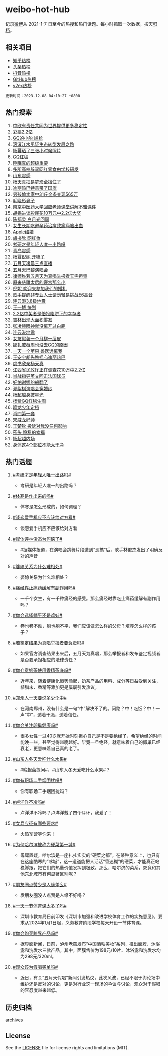 # weibo-hot-hub

记录[微博](https://www.weibo.com)从 2021-1-7 日至今的热搜和热门话题。每小时抓取一次数据，按天[归档](archives)。

## 相关项目

- [知乎热榜](https://github.com/lonnyzhang423/zhihu-hot-hub)
- [头条热榜](https://github.com/lonnyzhang423/toutiao-hot-hub)
- [抖音热榜](https://github.com/lonnyzhang423/douyin-hot-hub)
- [GitHub热榜](https://github.com/lonnyzhang423/github-hot-hub)
- [v2ex热榜](https://github.com/lonnyzhang423/v2ex-hot-hub)


`更新时间：2023-12-08 04:10:27 +0800`

## 热门搜索

1. [中欧有责任共同为世界提供更多稳定性](https://m.weibo.cn/search?containerid=100103type%3D1%26t%3D10%26q%3D%23%E4%B8%AD%E6%AC%A7%E6%9C%89%E8%B4%A3%E4%BB%BB%E5%85%B1%E5%90%8C%E4%B8%BA%E4%B8%96%E7%95%8C%E6%8F%90%E4%BE%9B%E6%9B%B4%E5%A4%9A%E7%A8%B3%E5%AE%9A%E6%80%A7%23&stream_entry_id=51&isnewpage=1&extparam=seat%3D1%26q%3D%2523%25E4%25B8%25AD%25E6%25AC%25A7%25E6%259C%2589%25E8%25B4%25A3%25E4%25BB%25BB%25E5%2585%25B1%25E5%2590%258C%25E4%25B8%25BA%25E4%25B8%2596%25E7%2595%258C%25E6%258F%2590%25E4%25BE%259B%25E6%259B%25B4%25E5%25A4%259A%25E7%25A8%25B3%25E5%25AE%259A%25E6%2580%25A7%2523%26dgr%3D0%26c_type%3D51%26pos%3D0%26filter_type%3Drealtimehot%26cate%3D10103%26stream_entry_id%3D51%26display_time%3D1701979826%26pre_seqid%3D1701979826437015662192)
1. [彩票2.2亿](https://m.weibo.cn/search?containerid=100103type%3D1%26t%3D10%26q%3D%23%E5%BD%A9%E7%A5%A82.2%E4%BA%BF%23&stream_entry_id=31&isnewpage=1&extparam=seat%3D1%26lcate%3D5001%26realpos%3D1%26band_rank%3D1%26flag%3D16%26cate%3D5001%26q%3D%2523%25E5%25BD%25A9%25E7%25A5%25A82.2%25E4%25BA%25BF%2523%26dgr%3D0%26c_type%3D31%26filter_type%3Drealtimehot%26pos%3D0%26stream_entry_id%3D31%26display_time%3D1701979826%26pre_seqid%3D1701979826437015662192)
1. [GQ的小船 尴尬](https://m.weibo.cn/search?containerid=100103type%3D1%26t%3D10%26q%3DGQ%E7%9A%84%E5%B0%8F%E8%88%B9+%E5%B0%B4%E5%B0%AC&stream_entry_id=31&isnewpage=1&extparam=seat%3D1%26lcate%3D5001%26realpos%3D2%26band_rank%3D2%26flag%3D16%26cate%3D5001%26q%3DGQ%25E7%259A%2584%25E5%25B0%258F%25E8%2588%25B9%2520%25E5%25B0%25B4%25E5%25B0%25AC%26dgr%3D0%26c_type%3D31%26filter_type%3Drealtimehot%26pos%3D1%26stream_entry_id%3D31%26display_time%3D1701979826%26pre_seqid%3D1701979826437015662192)
1. [滚滚江水见证生态转型发展之路](https://m.weibo.cn/search?containerid=100103type%3D1%26t%3D10%26q%3D%23%E6%BB%9A%E6%BB%9A%E6%B1%9F%E6%B0%B4%E8%A7%81%E8%AF%81%E7%94%9F%E6%80%81%E8%BD%AC%E5%9E%8B%E5%8F%91%E5%B1%95%E4%B9%8B%E8%B7%AF%23&stream_entry_id=31&isnewpage=1&extparam=seat%3D1%26lcate%3D5001%26realpos%3D3%26band_rank%3D3%26flag%3D0%26cate%3D5001%26q%3D%2523%25E6%25BB%259A%25E6%25BB%259A%25E6%25B1%259F%25E6%25B0%25B4%25E8%25A7%2581%25E8%25AF%2581%25E7%2594%259F%25E6%2580%2581%25E8%25BD%25AC%25E5%259E%258B%25E5%258F%2591%25E5%25B1%2595%25E4%25B9%258B%25E8%25B7%25AF%2523%26dgr%3D0%26c_type%3D31%26filter_type%3Drealtimehot%26pos%3D2%26stream_entry_id%3D31%26display_time%3D1701979826%26pre_seqid%3D1701979826437015662192)
1. [杨幂晒了三张小时候照片](https://m.weibo.cn/search?containerid=100103type%3D1%26t%3D10%26q%3D%23%E6%9D%A8%E5%B9%82%E6%99%92%E4%BA%86%E4%B8%89%E5%BC%A0%E5%B0%8F%E6%97%B6%E5%80%99%E7%85%A7%E7%89%87%23&stream_entry_id=31&isnewpage=1&extparam=seat%3D1%26lcate%3D5001%26realpos%3D4%26band_rank%3D4%26flag%3D2%26cate%3D5001%26q%3D%2523%25E6%259D%25A8%25E5%25B9%2582%25E6%2599%2592%25E4%25BA%2586%25E4%25B8%2589%25E5%25BC%25A0%25E5%25B0%258F%25E6%2597%25B6%25E5%2580%2599%25E7%2585%25A7%25E7%2589%2587%2523%26dgr%3D0%26c_type%3D31%26filter_type%3Drealtimehot%26pos%3D3%26stream_entry_id%3D31%26display_time%3D1701979826%26pre_seqid%3D1701979826437015662192)
1. [GQ红毯](https://m.weibo.cn/search?containerid=100103type%3D1%26t%3D10%26q%3DGQ%E7%BA%A2%E6%AF%AF&stream_entry_id=31&isnewpage=1&extparam=seat%3D1%26lcate%3D5001%26realpos%3D5%26band_rank%3D5%26flag%3D16%26cate%3D5001%26q%3DGQ%25E7%25BA%25A2%25E6%25AF%25AF%26dgr%3D0%26c_type%3D31%26filter_type%3Drealtimehot%26pos%3D4%26stream_entry_id%3D31%26display_time%3D1701979826%26pre_seqid%3D1701979826437015662192)
1. [睡眠真的超级重要](https://m.weibo.cn/search?containerid=100103type%3D1%26t%3D10%26q%3D%E7%9D%A1%E7%9C%A0%E7%9C%9F%E7%9A%84%E8%B6%85%E7%BA%A7%E9%87%8D%E8%A6%81&stream_entry_id=31&isnewpage=1&extparam=seat%3D1%26lcate%3D5001%26realpos%3D6%26band_rank%3D6%26flag%3D0%26cate%3D5001%26q%3D%25E7%259D%25A1%25E7%259C%25A0%25E7%259C%259F%25E7%259A%2584%25E8%25B6%2585%25E7%25BA%25A7%25E9%2587%258D%25E8%25A6%2581%26dgr%3D0%26c_type%3D31%26filter_type%3Drealtimehot%26pos%3D5%26stream_entry_id%3D31%26display_time%3D1701979826%26pre_seqid%3D1701979826437015662192)
1. [多所高校辟谣网红零食由学校研发](https://m.weibo.cn/search?containerid=100103type%3D1%26t%3D10%26q%3D%23%E5%A4%9A%E6%89%80%E9%AB%98%E6%A0%A1%E8%BE%9F%E8%B0%A3%E7%BD%91%E7%BA%A2%E9%9B%B6%E9%A3%9F%E7%94%B1%E5%AD%A6%E6%A0%A1%E7%A0%94%E5%8F%91%23&stream_entry_id=31&isnewpage=1&extparam=seat%3D1%26lcate%3D5001%26band_rank%3D7%26is_ad_pos%3D1%26pos%3D6%26q%3D%2523%25E5%25A4%259A%25E6%2589%2580%25E9%25AB%2598%25E6%25A0%25A1%25E8%25BE%259F%25E8%25B0%25A3%25E7%25BD%2591%25E7%25BA%25A2%25E9%259B%25B6%25E9%25A3%259F%25E7%2594%25B1%25E5%25AD%25A6%25E6%25A0%25A1%25E7%25A0%2594%25E5%258F%2591%2523%26dgr%3D0%26c_type%3D31%26adid%3D213699%26filter_type%3Drealtimehot%26cate%3D5001%26stream_entry_id%3D31%26display_time%3D1701979826%26pre_seqid%3D1701979826437015662192)
1. [山东震感](https://m.weibo.cn/search?containerid=100103type%3D1%26t%3D10%26q%3D%E5%B1%B1%E4%B8%9C%E9%9C%87%E6%84%9F&stream_entry_id=31&isnewpage=1&extparam=seat%3D1%26lcate%3D5001%26realpos%3D7%26band_rank%3D7%26flag%3D0%26cate%3D5001%26q%3D%25E5%25B1%25B1%25E4%25B8%259C%25E9%259C%2587%25E6%2584%259F%26dgr%3D0%26c_type%3D31%26filter_type%3Drealtimehot%26pos%3D7%26stream_entry_id%3D31%26display_time%3D1701979826%26pre_seqid%3D1701979826437015662192)
1. [杨天真把易梦玲全挡住了](https://m.weibo.cn/search?containerid=100103type%3D1%26t%3D10%26q%3D%E6%9D%A8%E5%A4%A9%E7%9C%9F%E6%8A%8A%E6%98%93%E6%A2%A6%E7%8E%B2%E5%85%A8%E6%8C%A1%E4%BD%8F%E4%BA%86&stream_entry_id=31&isnewpage=1&extparam=seat%3D1%26lcate%3D5001%26realpos%3D8%26band_rank%3D8%26flag%3D2%26cate%3D5001%26q%3D%25E6%259D%25A8%25E5%25A4%25A9%25E7%259C%259F%25E6%258A%258A%25E6%2598%2593%25E6%25A2%25A6%25E7%258E%25B2%25E5%2585%25A8%25E6%258C%25A1%25E4%25BD%258F%25E4%25BA%2586%26dgr%3D0%26c_type%3D31%26filter_type%3Drealtimehot%26pos%3D8%26stream_entry_id%3D31%26display_time%3D1701979826%26pre_seqid%3D1701979826437015662192)
1. [迪丽热巴特意带了国旗](https://m.weibo.cn/search?containerid=100103type%3D1%26t%3D10%26q%3D%23%E8%BF%AA%E4%B8%BD%E7%83%AD%E5%B7%B4%E7%89%B9%E6%84%8F%E5%B8%A6%E4%BA%86%E5%9B%BD%E6%97%97%23&stream_entry_id=31&isnewpage=1&extparam=seat%3D1%26lcate%3D5001%26realpos%3D9%26band_rank%3D9%26flag%3D2%26cate%3D5001%26q%3D%2523%25E8%25BF%25AA%25E4%25B8%25BD%25E7%2583%25AD%25E5%25B7%25B4%25E7%2589%25B9%25E6%2584%258F%25E5%25B8%25A6%25E4%25BA%2586%25E5%259B%25BD%25E6%2597%2597%2523%26dgr%3D0%26c_type%3D31%26filter_type%3Drealtimehot%26pos%3D9%26stream_entry_id%3D31%26display_time%3D1701979826%26pre_seqid%3D1701979826437015662192)
1. [男孩偷卖家中31斤金条变现565万](https://m.weibo.cn/search?containerid=100103type%3D1%26t%3D10%26q%3D%23%E7%94%B7%E5%AD%A9%E5%81%B7%E5%8D%96%E5%AE%B6%E4%B8%AD31%E6%96%A4%E9%87%91%E6%9D%A1%E5%8F%98%E7%8E%B0565%E4%B8%87%23&stream_entry_id=31&isnewpage=1&extparam=seat%3D1%26lcate%3D5001%26realpos%3D10%26band_rank%3D10%26flag%3D0%26cate%3D5001%26q%3D%2523%25E7%2594%25B7%25E5%25AD%25A9%25E5%2581%25B7%25E5%258D%2596%25E5%25AE%25B6%25E4%25B8%25AD31%25E6%2596%25A4%25E9%2587%2591%25E6%259D%25A1%25E5%258F%2598%25E7%258E%25B0565%25E4%25B8%2587%2523%26dgr%3D0%26c_type%3D31%26filter_type%3Drealtimehot%26pos%3D10%26stream_entry_id%3D31%26display_time%3D1701979826%26pre_seqid%3D1701979826437015662192)
1. [毛晓彤鼻子](https://m.weibo.cn/search?containerid=100103type%3D1%26t%3D10%26q%3D%23%E6%AF%9B%E6%99%93%E5%BD%A4%E9%BC%BB%E5%AD%90%23&stream_entry_id=31&isnewpage=1&extparam=seat%3D1%26lcate%3D5001%26realpos%3D11%26band_rank%3D11%26flag%3D2%26cate%3D5001%26q%3D%2523%25E6%25AF%259B%25E6%2599%2593%25E5%25BD%25A4%25E9%25BC%25BB%25E5%25AD%2590%2523%26dgr%3D0%26c_type%3D31%26filter_type%3Drealtimehot%26pos%3D11%26stream_entry_id%3D31%26display_time%3D1701979826%26pre_seqid%3D1701979826437015662192)
1. [南京中医药大学回应老师课堂讲解不雅课件](https://m.weibo.cn/search?containerid=100103type%3D1%26t%3D10%26q%3D%23%E5%8D%97%E4%BA%AC%E4%B8%AD%E5%8C%BB%E8%8D%AF%E5%A4%A7%E5%AD%A6%E5%9B%9E%E5%BA%94%E8%80%81%E5%B8%88%E8%AF%BE%E5%A0%82%E8%AE%B2%E8%A7%A3%E4%B8%8D%E9%9B%85%E8%AF%BE%E4%BB%B6%23&stream_entry_id=31&isnewpage=1&extparam=seat%3D1%26lcate%3D5001%26realpos%3D12%26band_rank%3D12%26flag%3D0%26cate%3D5001%26q%3D%2523%25E5%258D%2597%25E4%25BA%25AC%25E4%25B8%25AD%25E5%258C%25BB%25E8%258D%25AF%25E5%25A4%25A7%25E5%25AD%25A6%25E5%259B%259E%25E5%25BA%2594%25E8%2580%2581%25E5%25B8%2588%25E8%25AF%25BE%25E5%25A0%2582%25E8%25AE%25B2%25E8%25A7%25A3%25E4%25B8%258D%25E9%259B%2585%25E8%25AF%25BE%25E4%25BB%25B6%2523%26dgr%3D0%26c_type%3D31%26filter_type%3Drealtimehot%26pos%3D12%26stream_entry_id%3D31%26display_time%3D1701979826%26pre_seqid%3D1701979826437015662192)
1. [胡锡进谈彩民花10万元中2.2亿大奖](https://m.weibo.cn/search?containerid=100103type%3D1%26t%3D10%26q%3D%23%E8%83%A1%E9%94%A1%E8%BF%9B%E8%B0%88%E5%BD%A9%E6%B0%91%E8%8A%B110%E4%B8%87%E5%85%83%E4%B8%AD2.2%E4%BA%BF%E5%A4%A7%E5%A5%96%23&stream_entry_id=31&isnewpage=1&extparam=seat%3D1%26lcate%3D5001%26realpos%3D13%26band_rank%3D13%26flag%3D0%26cate%3D5001%26q%3D%2523%25E8%2583%25A1%25E9%2594%25A1%25E8%25BF%259B%25E8%25B0%2588%25E5%25BD%25A9%25E6%25B0%2591%25E8%258A%25B110%25E4%25B8%2587%25E5%2585%2583%25E4%25B8%25AD2.2%25E4%25BA%25BF%25E5%25A4%25A7%25E5%25A5%2596%2523%26dgr%3D0%26c_type%3D31%26filter_type%3Drealtimehot%26pos%3D13%26stream_entry_id%3D31%26display_time%3D1701979826%26pre_seqid%3D1701979826437015662192)
1. [陈都灵 白月光回国](https://m.weibo.cn/search?containerid=100103type%3D1%26t%3D10%26q%3D%E9%99%88%E9%83%BD%E7%81%B5+%E7%99%BD%E6%9C%88%E5%85%89%E5%9B%9E%E5%9B%BD&stream_entry_id=31&isnewpage=1&extparam=seat%3D1%26lcate%3D5001%26realpos%3D14%26band_rank%3D14%26flag%3D2%26cate%3D5001%26q%3D%25E9%2599%2588%25E9%2583%25BD%25E7%2581%25B5%2520%25E7%2599%25BD%25E6%259C%2588%25E5%2585%2589%25E5%259B%259E%25E5%259B%25BD%26dgr%3D0%26c_type%3D31%26filter_type%3Drealtimehot%26pos%3D14%26stream_entry_id%3D31%26display_time%3D1701979826%26pre_seqid%3D1701979826437015662192)
1. [女生长期吃避孕药治痘致癫痫脑出血](https://m.weibo.cn/search?containerid=100103type%3D1%26t%3D10%26q%3D%23%E5%A5%B3%E7%94%9F%E9%95%BF%E6%9C%9F%E5%90%83%E9%81%BF%E5%AD%95%E8%8D%AF%E6%B2%BB%E7%97%98%E8%87%B4%E7%99%AB%E7%97%AB%E8%84%91%E5%87%BA%E8%A1%80%23&stream_entry_id=31&isnewpage=1&extparam=seat%3D1%26lcate%3D5001%26realpos%3D15%26band_rank%3D15%26flag%3D0%26cate%3D5001%26q%3D%2523%25E5%25A5%25B3%25E7%2594%259F%25E9%2595%25BF%25E6%259C%259F%25E5%2590%2583%25E9%2581%25BF%25E5%25AD%2595%25E8%258D%25AF%25E6%25B2%25BB%25E7%2597%2598%25E8%2587%25B4%25E7%2599%25AB%25E7%2597%25AB%25E8%2584%2591%25E5%2587%25BA%25E8%25A1%2580%2523%26dgr%3D0%26c_type%3D31%26filter_type%3Drealtimehot%26pos%3D15%26stream_entry_id%3D31%26display_time%3D1701979826%26pre_seqid%3D1701979826437015662192)
1. [Apple结婚](https://m.weibo.cn/search?containerid=100103type%3D1%26t%3D10%26q%3D%23Apple%E7%BB%93%E5%A9%9A%23&stream_entry_id=31&isnewpage=1&extparam=seat%3D1%26lcate%3D5001%26realpos%3D16%26band_rank%3D16%26flag%3D2%26cate%3D5001%26q%3D%2523Apple%25E7%25BB%2593%25E5%25A9%259A%2523%26dgr%3D0%26c_type%3D31%26filter_type%3Drealtimehot%26pos%3D16%26stream_entry_id%3D31%26display_time%3D1701979826%26pre_seqid%3D1701979826437015662192)
1. [虞书欣 网红妆](https://m.weibo.cn/search?containerid=100103type%3D1%26t%3D10%26q%3D%E8%99%9E%E4%B9%A6%E6%AC%A3+%E7%BD%91%E7%BA%A2%E5%A6%86&stream_entry_id=31&isnewpage=1&extparam=seat%3D1%26lcate%3D5001%26realpos%3D17%26band_rank%3D17%26flag%3D2%26cate%3D5001%26q%3D%25E8%2599%259E%25E4%25B9%25A6%25E6%25AC%25A3%2520%25E7%25BD%2591%25E7%25BA%25A2%25E5%25A6%2586%26dgr%3D0%26c_type%3D31%26filter_type%3Drealtimehot%26pos%3D17%26stream_entry_id%3D31%26display_time%3D1701979826%26pre_seqid%3D1701979826437015662192)
1. [考研才是年轻人唯一出路吗](https://m.weibo.cn/search?containerid=100103type%3D1%26t%3D10%26q%3D%23%E8%80%83%E7%A0%94%E6%89%8D%E6%98%AF%E5%B9%B4%E8%BD%BB%E4%BA%BA%E5%94%AF%E4%B8%80%E5%87%BA%E8%B7%AF%E5%90%97%23&stream_entry_id=31&isnewpage=1&extparam=seat%3D1%26lcate%3D5001%26realpos%3D18%26band_rank%3D18%26flag%3D0%26cate%3D5001%26q%3D%2523%25E8%2580%2583%25E7%25A0%2594%25E6%2589%258D%25E6%2598%25AF%25E5%25B9%25B4%25E8%25BD%25BB%25E4%25BA%25BA%25E5%2594%25AF%25E4%25B8%2580%25E5%2587%25BA%25E8%25B7%25AF%25E5%2590%2597%2523%26dgr%3D0%26c_type%3D31%26filter_type%3Drealtimehot%26pos%3D18%26stream_entry_id%3D31%26display_time%3D1701979826%26pre_seqid%3D1701979826437015662192)
1. [青岛震感](https://m.weibo.cn/search?containerid=100103type%3D1%26t%3D10%26q%3D%E9%9D%92%E5%B2%9B%E9%9C%87%E6%84%9F&stream_entry_id=31&isnewpage=1&extparam=seat%3D1%26lcate%3D5001%26realpos%3D19%26band_rank%3D19%26flag%3D0%26cate%3D5001%26q%3D%25E9%259D%2592%25E5%25B2%259B%25E9%259C%2587%25E6%2584%259F%26dgr%3D0%26c_type%3D31%26filter_type%3Drealtimehot%26pos%3D19%26stream_entry_id%3D31%26display_time%3D1701979826%26pre_seqid%3D1701979826437015662192)
1. [杨幂倪妮 开嗑了](https://m.weibo.cn/search?containerid=100103type%3D1%26t%3D10%26q%3D%E6%9D%A8%E5%B9%82%E5%80%AA%E5%A6%AE+%E5%BC%80%E5%97%91%E4%BA%86&stream_entry_id=31&isnewpage=1&extparam=seat%3D1%26lcate%3D5001%26realpos%3D20%26band_rank%3D20%26flag%3D0%26cate%3D5001%26q%3D%25E6%259D%25A8%25E5%25B9%2582%25E5%2580%25AA%25E5%25A6%25AE%2520%25E5%25BC%2580%25E5%2597%2591%25E4%25BA%2586%26dgr%3D0%26c_type%3D31%26filter_type%3Drealtimehot%26pos%3D20%26stream_entry_id%3D31%26display_time%3D1701979826%26pre_seqid%3D1701979826437015662192)
1. [五月天凌晨三点直播](https://m.weibo.cn/search?containerid=100103type%3D1%26t%3D10%26q%3D%E4%BA%94%E6%9C%88%E5%A4%A9%E5%87%8C%E6%99%A8%E4%B8%89%E7%82%B9%E7%9B%B4%E6%92%AD&stream_entry_id=31&isnewpage=1&extparam=seat%3D1%26lcate%3D5001%26realpos%3D21%26band_rank%3D21%26flag%3D2%26cate%3D5001%26q%3D%25E4%25BA%2594%25E6%259C%2588%25E5%25A4%25A9%25E5%2587%258C%25E6%2599%25A8%25E4%25B8%2589%25E7%2582%25B9%25E7%259B%25B4%25E6%2592%25AD%26dgr%3D0%26c_type%3D31%26filter_type%3Drealtimehot%26pos%3D21%26stream_entry_id%3D31%26display_time%3D1701979826%26pre_seqid%3D1701979826437015662192)
1. [五月天巴黎演唱会](https://m.weibo.cn/search?containerid=100103type%3D1%26t%3D10%26q%3D%23%E4%BA%94%E6%9C%88%E5%A4%A9%E5%B7%B4%E9%BB%8E%E6%BC%94%E5%94%B1%E4%BC%9A%23&stream_entry_id=31&isnewpage=1&extparam=seat%3D1%26lcate%3D5001%26realpos%3D22%26band_rank%3D22%26flag%3D2%26cate%3D5001%26q%3D%2523%25E4%25BA%2594%25E6%259C%2588%25E5%25A4%25A9%25E5%25B7%25B4%25E9%25BB%258E%25E6%25BC%2594%25E5%2594%25B1%25E4%25BC%259A%2523%26dgr%3D0%26c_type%3D31%26filter_type%3Drealtimehot%26pos%3D22%26stream_entry_id%3D31%26display_time%3D1701979826%26pre_seqid%3D1701979826437015662192)
1. [律师称若五月天为真唱举报者无需担责](https://m.weibo.cn/search?containerid=100103type%3D1%26t%3D10%26q%3D%23%E5%BE%8B%E5%B8%88%E7%A7%B0%E8%8B%A5%E4%BA%94%E6%9C%88%E5%A4%A9%E4%B8%BA%E7%9C%9F%E5%94%B1%E4%B8%BE%E6%8A%A5%E8%80%85%E6%97%A0%E9%9C%80%E6%8B%85%E8%B4%A3%23&stream_entry_id=31&isnewpage=1&extparam=seat%3D1%26lcate%3D5001%26realpos%3D23%26band_rank%3D23%26flag%3D1%26cate%3D5001%26q%3D%2523%25E5%25BE%258B%25E5%25B8%2588%25E7%25A7%25B0%25E8%258B%25A5%25E4%25BA%2594%25E6%259C%2588%25E5%25A4%25A9%25E4%25B8%25BA%25E7%259C%259F%25E5%2594%25B1%25E4%25B8%25BE%25E6%258A%25A5%25E8%2580%2585%25E6%2597%25A0%25E9%259C%2580%25E6%258B%2585%25E8%25B4%25A3%2523%26dgr%3D0%26c_type%3D31%26filter_type%3Drealtimehot%26pos%3D23%26stream_entry_id%3D31%26display_time%3D1701979826%26pre_seqid%3D1701979826437015662192)
1. [原来慈禧太后的寝宫那么小](https://m.weibo.cn/search?containerid=100103type%3D1%26t%3D10%26q%3D%23%E5%8E%9F%E6%9D%A5%E6%85%88%E7%A6%A7%E5%A4%AA%E5%90%8E%E7%9A%84%E5%AF%9D%E5%AE%AB%E9%82%A3%E4%B9%88%E5%B0%8F%23&stream_entry_id=31&isnewpage=1&extparam=seat%3D1%26lcate%3D5001%26realpos%3D24%26band_rank%3D24%26flag%3D0%26cate%3D5001%26q%3D%2523%25E5%258E%259F%25E6%259D%25A5%25E6%2585%2588%25E7%25A6%25A7%25E5%25A4%25AA%25E5%2590%258E%25E7%259A%2584%25E5%25AF%259D%25E5%25AE%25AB%25E9%2582%25A3%25E4%25B9%2588%25E5%25B0%258F%2523%26dgr%3D0%26c_type%3D31%26filter_type%3Drealtimehot%26pos%3D24%26stream_entry_id%3D31%26display_time%3D1701979826%26pre_seqid%3D1701979826437015662192)
1. [倪妮 欢迎来参加我们的婚礼](https://m.weibo.cn/search?containerid=100103type%3D1%26t%3D10%26q%3D%E5%80%AA%E5%A6%AE+%E6%AC%A2%E8%BF%8E%E6%9D%A5%E5%8F%82%E5%8A%A0%E6%88%91%E4%BB%AC%E7%9A%84%E5%A9%9A%E7%A4%BC&stream_entry_id=31&isnewpage=1&extparam=seat%3D1%26lcate%3D5001%26realpos%3D25%26band_rank%3D25%26flag%3D2%26cate%3D5001%26q%3D%25E5%2580%25AA%25E5%25A6%25AE%2520%25E6%25AC%25A2%25E8%25BF%258E%25E6%259D%25A5%25E5%258F%2582%25E5%258A%25A0%25E6%2588%2591%25E4%25BB%25AC%25E7%259A%2584%25E5%25A9%259A%25E7%25A4%25BC%26dgr%3D0%26c_type%3D31%26filter_type%3Drealtimehot%26pos%3D25%26stream_entry_id%3D31%26display_time%3D1701979826%26pre_seqid%3D1701979826437015662192)
1. [歌手提醒非专业人士请勿轻易挑战E6高音](https://m.weibo.cn/search?containerid=100103type%3D1%26t%3D10%26q%3D%23%E6%AD%8C%E6%89%8B%E6%8F%90%E9%86%92%E9%9D%9E%E4%B8%93%E4%B8%9A%E4%BA%BA%E5%A3%AB%E8%AF%B7%E5%8B%BF%E8%BD%BB%E6%98%93%E6%8C%91%E6%88%98E6%E9%AB%98%E9%9F%B3%23&stream_entry_id=31&isnewpage=1&extparam=seat%3D1%26lcate%3D5001%26realpos%3D26%26band_rank%3D26%26flag%3D0%26cate%3D5001%26q%3D%2523%25E6%25AD%258C%25E6%2589%258B%25E6%258F%2590%25E9%2586%2592%25E9%259D%259E%25E4%25B8%2593%25E4%25B8%259A%25E4%25BA%25BA%25E5%25A3%25AB%25E8%25AF%25B7%25E5%258B%25BF%25E8%25BD%25BB%25E6%2598%2593%25E6%258C%2591%25E6%2588%2598E6%25E9%25AB%2598%25E9%259F%25B3%2523%26dgr%3D0%26c_type%3D31%26filter_type%3Drealtimehot%26pos%3D26%26stream_entry_id%3D31%26display_time%3D1701979826%26pre_seqid%3D1701979826437015662192)
1. [连云港3.8级地震](https://m.weibo.cn/search?containerid=100103type%3D1%26t%3D10%26q%3D%E8%BF%9E%E4%BA%91%E6%B8%AF3.8%E7%BA%A7%E5%9C%B0%E9%9C%87&stream_entry_id=31&isnewpage=1&extparam=seat%3D1%26lcate%3D5001%26realpos%3D27%26band_rank%3D27%26flag%3D0%26cate%3D5001%26q%3D%25E8%25BF%259E%25E4%25BA%2591%25E6%25B8%25AF3.8%25E7%25BA%25A7%25E5%259C%25B0%25E9%259C%2587%26dgr%3D0%26c_type%3D31%26filter_type%3Drealtimehot%26pos%3D27%26stream_entry_id%3D31%26display_time%3D1701979826%26pre_seqid%3D1701979826437015662192)
1. [王一博 快划](https://m.weibo.cn/search?containerid=100103type%3D1%26t%3D10%26q%3D%E7%8E%8B%E4%B8%80%E5%8D%9A+%E5%BF%AB%E5%88%92&stream_entry_id=31&isnewpage=1&extparam=seat%3D1%26lcate%3D5001%26realpos%3D28%26band_rank%3D28%26flag%3D0%26cate%3D5001%26q%3D%25E7%258E%258B%25E4%25B8%2580%25E5%258D%259A%2520%25E5%25BF%25AB%25E5%2588%2592%26dgr%3D0%26c_type%3D31%26filter_type%3Drealtimehot%26pos%3D28%26stream_entry_id%3D31%26display_time%3D1701979826%26pre_seqid%3D1701979826437015662192)
1. [2.2亿中奖者是倍投陷阱下的幸存者](https://m.weibo.cn/search?containerid=100103type%3D1%26t%3D10%26q%3D%232.2%E4%BA%BF%E4%B8%AD%E5%A5%96%E8%80%85%E6%98%AF%E5%80%8D%E6%8A%95%E9%99%B7%E9%98%B1%E4%B8%8B%E7%9A%84%E5%B9%B8%E5%AD%98%E8%80%85%23&stream_entry_id=31&isnewpage=1&extparam=seat%3D1%26lcate%3D5001%26realpos%3D29%26band_rank%3D29%26flag%3D0%26cate%3D5001%26q%3D%25232.2%25E4%25BA%25BF%25E4%25B8%25AD%25E5%25A5%2596%25E8%2580%2585%25E6%2598%25AF%25E5%2580%258D%25E6%258A%2595%25E9%2599%25B7%25E9%2598%25B1%25E4%25B8%258B%25E7%259A%2584%25E5%25B9%25B8%25E5%25AD%2598%25E8%2580%2585%2523%26dgr%3D0%26c_type%3D31%26filter_type%3Drealtimehot%26pos%3D29%26stream_entry_id%3D31%26display_time%3D1701979826%26pre_seqid%3D1701979826437015662192)
1. [吉林出现大面积雾凇](https://m.weibo.cn/search?containerid=100103type%3D1%26t%3D10%26q%3D%23%E5%90%89%E6%9E%97%E5%87%BA%E7%8E%B0%E5%A4%A7%E9%9D%A2%E7%A7%AF%E9%9B%BE%E5%87%87%23&stream_entry_id=31&isnewpage=1&extparam=seat%3D1%26lcate%3D5001%26realpos%3D30%26band_rank%3D30%26flag%3D0%26cate%3D5001%26q%3D%2523%25E5%2590%2589%25E6%259E%2597%25E5%2587%25BA%25E7%258E%25B0%25E5%25A4%25A7%25E9%259D%25A2%25E7%25A7%25AF%25E9%259B%25BE%25E5%2587%2587%2523%26dgr%3D0%26c_type%3D31%26filter_type%3Drealtimehot%26pos%3D30%26stream_entry_id%3D31%26display_time%3D1701979826%26pre_seqid%3D1701979826437015662192)
1. [张凌赫眼神就没离开过白鹿](https://m.weibo.cn/search?containerid=100103type%3D1%26t%3D10%26q%3D%E5%BC%A0%E5%87%8C%E8%B5%AB%E7%9C%BC%E7%A5%9E%E5%B0%B1%E6%B2%A1%E7%A6%BB%E5%BC%80%E8%BF%87%E7%99%BD%E9%B9%BF&stream_entry_id=31&isnewpage=1&extparam=seat%3D1%26lcate%3D5001%26realpos%3D31%26band_rank%3D31%26flag%3D0%26cate%3D5001%26q%3D%25E5%25BC%25A0%25E5%2587%258C%25E8%25B5%25AB%25E7%259C%25BC%25E7%25A5%259E%25E5%25B0%25B1%25E6%25B2%25A1%25E7%25A6%25BB%25E5%25BC%2580%25E8%25BF%2587%25E7%2599%25BD%25E9%25B9%25BF%26dgr%3D0%26c_type%3D31%26filter_type%3Drealtimehot%26pos%3D31%26stream_entry_id%3D31%26display_time%3D1701979826%26pre_seqid%3D1701979826437015662192)
1. [连云港地震](https://m.weibo.cn/search?containerid=100103type%3D1%26t%3D10%26q%3D%E8%BF%9E%E4%BA%91%E6%B8%AF%E5%9C%B0%E9%9C%87&stream_entry_id=31&isnewpage=1&extparam=seat%3D1%26lcate%3D5001%26realpos%3D32%26band_rank%3D32%26flag%3D0%26cate%3D5001%26q%3D%25E8%25BF%259E%25E4%25BA%2591%25E6%25B8%25AF%25E5%259C%25B0%25E9%259C%2587%26dgr%3D0%26c_type%3D31%26filter_type%3Drealtimehot%26pos%3D32%26stream_entry_id%3D31%26display_time%3D1701979826%26pre_seqid%3D1701979826437015662192)
1. [女友假装一个月褪一层皮](https://m.weibo.cn/search?containerid=100103type%3D1%26t%3D10%26q%3D%23%E5%A5%B3%E5%8F%8B%E5%81%87%E8%A3%85%E4%B8%80%E4%B8%AA%E6%9C%88%E8%A4%AA%E4%B8%80%E5%B1%82%E7%9A%AE%23&stream_entry_id=31&isnewpage=1&extparam=seat%3D1%26lcate%3D5001%26realpos%3D33%26band_rank%3D33%26flag%3D0%26cate%3D5001%26q%3D%2523%25E5%25A5%25B3%25E5%258F%258B%25E5%2581%2587%25E8%25A3%2585%25E4%25B8%2580%25E4%25B8%25AA%25E6%259C%2588%25E8%25A4%25AA%25E4%25B8%2580%25E5%25B1%2582%25E7%259A%25AE%2523%26dgr%3D0%26c_type%3D31%26filter_type%3Drealtimehot%26pos%3D33%26stream_entry_id%3D31%26display_time%3D1701979826%26pre_seqid%3D1701979826437015662192)
1. [娜扎戚薇周也没去GQ的原因](https://m.weibo.cn/search?containerid=100103type%3D1%26t%3D10%26q%3D%23%E5%A8%9C%E6%89%8E%E6%88%9A%E8%96%87%E5%91%A8%E4%B9%9F%E6%B2%A1%E5%8E%BBGQ%E7%9A%84%E5%8E%9F%E5%9B%A0%23&stream_entry_id=31&isnewpage=1&extparam=seat%3D1%26lcate%3D5001%26realpos%3D34%26band_rank%3D34%26flag%3D0%26cate%3D5001%26q%3D%2523%25E5%25A8%259C%25E6%2589%258E%25E6%2588%259A%25E8%2596%2587%25E5%2591%25A8%25E4%25B9%259F%25E6%25B2%25A1%25E5%258E%25BBGQ%25E7%259A%2584%25E5%258E%259F%25E5%259B%25A0%2523%26dgr%3D0%26c_type%3D31%26filter_type%3Drealtimehot%26pos%3D34%26stream_entry_id%3D31%26display_time%3D1701979826%26pre_seqid%3D1701979826437015662192)
1. [一天一个苹果 兽医远离我](https://m.weibo.cn/search?containerid=100103type%3D1%26t%3D10%26q%3D%E4%B8%80%E5%A4%A9%E4%B8%80%E4%B8%AA%E8%8B%B9%E6%9E%9C+%E5%85%BD%E5%8C%BB%E8%BF%9C%E7%A6%BB%E6%88%91&stream_entry_id=31&isnewpage=1&extparam=seat%3D1%26lcate%3D5001%26realpos%3D35%26band_rank%3D35%26flag%3D0%26cate%3D5001%26q%3D%25E4%25B8%2580%25E5%25A4%25A9%25E4%25B8%2580%25E4%25B8%25AA%25E8%258B%25B9%25E6%259E%259C%2520%25E5%2585%25BD%25E5%258C%25BB%25E8%25BF%259C%25E7%25A6%25BB%25E6%2588%2591%26dgr%3D0%26c_type%3D31%26filter_type%3Drealtimehot%26pos%3D35%26stream_entry_id%3D31%26display_time%3D1701979826%26pre_seqid%3D1701979826437015662192)
1. [王安宇胡先煦担心迪丽热巴](https://m.weibo.cn/search?containerid=100103type%3D1%26t%3D10%26q%3D%23%E7%8E%8B%E5%AE%89%E5%AE%87%E8%83%A1%E5%85%88%E7%85%A6%E6%8B%85%E5%BF%83%E8%BF%AA%E4%B8%BD%E7%83%AD%E5%B7%B4%23&stream_entry_id=31&isnewpage=1&extparam=seat%3D1%26lcate%3D5001%26realpos%3D36%26band_rank%3D36%26flag%3D0%26cate%3D5001%26q%3D%2523%25E7%258E%258B%25E5%25AE%2589%25E5%25AE%2587%25E8%2583%25A1%25E5%2585%2588%25E7%2585%25A6%25E6%258B%2585%25E5%25BF%2583%25E8%25BF%25AA%25E4%25B8%25BD%25E7%2583%25AD%25E5%25B7%25B4%2523%26dgr%3D0%26c_type%3D31%26filter_type%3Drealtimehot%26pos%3D36%26stream_entry_id%3D31%26display_time%3D1701979826%26pre_seqid%3D1701979826437015662192)
1. [虞书欣亲杨天真](https://m.weibo.cn/search?containerid=100103type%3D1%26t%3D10%26q%3D%E8%99%9E%E4%B9%A6%E6%AC%A3%E4%BA%B2%E6%9D%A8%E5%A4%A9%E7%9C%9F&stream_entry_id=31&isnewpage=1&extparam=seat%3D1%26lcate%3D5001%26realpos%3D37%26band_rank%3D37%26flag%3D0%26cate%3D5001%26q%3D%25E8%2599%259E%25E4%25B9%25A6%25E6%25AC%25A3%25E4%25BA%25B2%25E6%259D%25A8%25E5%25A4%25A9%25E7%259C%259F%26dgr%3D0%26c_type%3D31%26filter_type%3Drealtimehot%26pos%3D37%26stream_entry_id%3D31%26display_time%3D1701979826%26pre_seqid%3D1701979826437015662192)
1. [江西省民政厅正在调查花10万中2.2亿](https://m.weibo.cn/search?containerid=100103type%3D1%26t%3D10%26q%3D%23%E6%B1%9F%E8%A5%BF%E7%9C%81%E6%B0%91%E6%94%BF%E5%8E%85%E6%AD%A3%E5%9C%A8%E8%B0%83%E6%9F%A5%E8%8A%B110%E4%B8%87%E4%B8%AD2.2%E4%BA%BF%23&stream_entry_id=31&isnewpage=1&extparam=seat%3D1%26lcate%3D5001%26realpos%3D38%26band_rank%3D38%26flag%3D0%26cate%3D5001%26q%3D%2523%25E6%25B1%259F%25E8%25A5%25BF%25E7%259C%2581%25E6%25B0%2591%25E6%2594%25BF%25E5%258E%2585%25E6%25AD%25A3%25E5%259C%25A8%25E8%25B0%2583%25E6%259F%25A5%25E8%258A%25B110%25E4%25B8%2587%25E4%25B8%25AD2.2%25E4%25BA%25BF%2523%26dgr%3D0%26c_type%3D31%26filter_type%3Drealtimehot%26pos%3D38%26stream_entry_id%3D31%26display_time%3D1701979826%26pre_seqid%3D1701979826437015662192)
1. [肖战指导英文回击法国球员](https://m.weibo.cn/search?containerid=100103type%3D1%26t%3D10%26q%3D%23%E8%82%96%E6%88%98%E6%8C%87%E5%AF%BC%E8%8B%B1%E6%96%87%E5%9B%9E%E5%87%BB%E6%B3%95%E5%9B%BD%E7%90%83%E5%91%98%23&stream_entry_id=31&isnewpage=1&extparam=seat%3D1%26lcate%3D5001%26realpos%3D39%26band_rank%3D39%26flag%3D0%26cate%3D5001%26q%3D%2523%25E8%2582%2596%25E6%2588%2598%25E6%258C%2587%25E5%25AF%25BC%25E8%258B%25B1%25E6%2596%2587%25E5%259B%259E%25E5%2587%25BB%25E6%25B3%2595%25E5%259B%25BD%25E7%2590%2583%25E5%2591%2598%2523%26dgr%3D0%26c_type%3D31%26filter_type%3Drealtimehot%26pos%3D39%26stream_entry_id%3D31%26display_time%3D1701979826%26pre_seqid%3D1701979826437015662192)
1. [好怕谢娜的船翻了](https://m.weibo.cn/search?containerid=100103type%3D1%26t%3D10%26q%3D%E5%A5%BD%E6%80%95%E8%B0%A2%E5%A8%9C%E7%9A%84%E8%88%B9%E7%BF%BB%E4%BA%86&stream_entry_id=31&isnewpage=1&extparam=seat%3D1%26lcate%3D5001%26realpos%3D40%26band_rank%3D40%26flag%3D0%26cate%3D5001%26q%3D%25E5%25A5%25BD%25E6%2580%2595%25E8%25B0%25A2%25E5%25A8%259C%25E7%259A%2584%25E8%2588%25B9%25E7%25BF%25BB%25E4%25BA%2586%26dgr%3D0%26c_type%3D31%26filter_type%3Drealtimehot%26pos%3D40%26stream_entry_id%3D31%26display_time%3D1701979826%26pre_seqid%3D1701979826437015662192)
1. [邓紫棋演唱会穿婚纱](https://m.weibo.cn/search?containerid=100103type%3D1%26t%3D10%26q%3D%E9%82%93%E7%B4%AB%E6%A3%8B%E6%BC%94%E5%94%B1%E4%BC%9A%E7%A9%BF%E5%A9%9A%E7%BA%B1&stream_entry_id=31&isnewpage=1&extparam=seat%3D1%26lcate%3D5001%26realpos%3D41%26band_rank%3D41%26flag%3D0%26cate%3D5001%26q%3D%25E9%2582%2593%25E7%25B4%25AB%25E6%25A3%258B%25E6%25BC%2594%25E5%2594%25B1%25E4%25BC%259A%25E7%25A9%25BF%25E5%25A9%259A%25E7%25BA%25B1%26dgr%3D0%26c_type%3D31%26filter_type%3Drealtimehot%26pos%3D41%26stream_entry_id%3D31%26display_time%3D1701979826%26pre_seqid%3D1701979826437015662192)
1. [杨超越身披星光](https://m.weibo.cn/search?containerid=100103type%3D1%26t%3D10%26q%3D%23%E6%9D%A8%E8%B6%85%E8%B6%8A%E8%BA%AB%E6%8A%AB%E6%98%9F%E5%85%89%23&stream_entry_id=31&isnewpage=1&extparam=seat%3D1%26lcate%3D5001%26realpos%3D42%26band_rank%3D42%26flag%3D0%26cate%3D5001%26q%3D%2523%25E6%259D%25A8%25E8%25B6%2585%25E8%25B6%258A%25E8%25BA%25AB%25E6%258A%25AB%25E6%2598%259F%25E5%2585%2589%2523%26dgr%3D0%26c_type%3D31%26filter_type%3Drealtimehot%26pos%3D42%26stream_entry_id%3D31%26display_time%3D1701979826%26pre_seqid%3D1701979826437015662192)
1. [杨紫GQ红毯生图](https://m.weibo.cn/search?containerid=100103type%3D1%26t%3D10%26q%3D%23%E6%9D%A8%E7%B4%ABGQ%E7%BA%A2%E6%AF%AF%E7%94%9F%E5%9B%BE%23&stream_entry_id=31&isnewpage=1&extparam=seat%3D1%26lcate%3D5001%26realpos%3D43%26band_rank%3D43%26flag%3D0%26cate%3D5001%26q%3D%2523%25E6%259D%25A8%25E7%25B4%25ABGQ%25E7%25BA%25A2%25E6%25AF%25AF%25E7%2594%259F%25E5%259B%25BE%2523%26dgr%3D0%26c_type%3D31%26filter_type%3Drealtimehot%26pos%3D43%26stream_entry_id%3D31%26display_time%3D1701979826%26pre_seqid%3D1701979826437015662192)
1. [鸣龙少年定档](https://m.weibo.cn/search?containerid=100103type%3D1%26t%3D10%26q%3D%23%E9%B8%A3%E9%BE%99%E5%B0%91%E5%B9%B4%E5%AE%9A%E6%A1%A3%23&stream_entry_id=31&isnewpage=1&extparam=seat%3D1%26lcate%3D5001%26realpos%3D44%26band_rank%3D44%26flag%3D1%26cate%3D5001%26q%3D%2523%25E9%25B8%25A3%25E9%25BE%2599%25E5%25B0%2591%25E5%25B9%25B4%25E5%25AE%259A%25E6%25A1%25A3%2523%26dgr%3D0%26c_type%3D31%26filter_type%3Drealtimehot%26pos%3D44%26stream_entry_id%3D31%26display_time%3D1701979826%26pre_seqid%3D1701979826437015662192)
1. [肖四第一套](https://m.weibo.cn/search?containerid=100103type%3D1%26t%3D10%26q%3D%E8%82%96%E5%9B%9B%E7%AC%AC%E4%B8%80%E5%A5%97&stream_entry_id=31&isnewpage=1&extparam=seat%3D1%26lcate%3D5001%26realpos%3D45%26band_rank%3D45%26flag%3D0%26cate%3D5001%26q%3D%25E8%2582%2596%25E5%259B%259B%25E7%25AC%25AC%25E4%25B8%2580%25E5%25A5%2597%26dgr%3D0%26c_type%3D31%26filter_type%3Drealtimehot%26pos%3D45%26stream_entry_id%3D31%26display_time%3D1701979826%26pre_seqid%3D1701979826437015662192)
1. [宋威龙好帅](https://m.weibo.cn/search?containerid=100103type%3D1%26t%3D10%26q%3D%E5%AE%8B%E5%A8%81%E9%BE%99%E5%A5%BD%E5%B8%85&stream_entry_id=31&isnewpage=1&extparam=seat%3D1%26lcate%3D5001%26realpos%3D46%26band_rank%3D46%26flag%3D1%26cate%3D5001%26q%3D%25E5%25AE%258B%25E5%25A8%2581%25E9%25BE%2599%25E5%25A5%25BD%25E5%25B8%2585%26dgr%3D0%26c_type%3D31%26filter_type%3Drealtimehot%26pos%3D46%26stream_entry_id%3D31%26display_time%3D1701979826%26pre_seqid%3D1701979826437015662192)
1. [王楚钦 投诉对我没任何影响](https://m.weibo.cn/search?containerid=100103type%3D1%26t%3D10%26q%3D%E7%8E%8B%E6%A5%9A%E9%92%A6+%E6%8A%95%E8%AF%89%E5%AF%B9%E6%88%91%E6%B2%A1%E4%BB%BB%E4%BD%95%E5%BD%B1%E5%93%8D&stream_entry_id=31&isnewpage=1&extparam=seat%3D1%26lcate%3D5001%26realpos%3D47%26band_rank%3D47%26flag%3D0%26cate%3D5001%26q%3D%25E7%258E%258B%25E6%25A5%259A%25E9%2592%25A6%2520%25E6%258A%2595%25E8%25AF%2589%25E5%25AF%25B9%25E6%2588%2591%25E6%25B2%25A1%25E4%25BB%25BB%25E4%25BD%2595%25E5%25BD%25B1%25E5%2593%258D%26dgr%3D0%26c_type%3D31%26filter_type%3Drealtimehot%26pos%3D47%26stream_entry_id%3D31%26display_time%3D1701979826%26pre_seqid%3D1701979826437015662192)
1. [莎头 稳稳的幸福](https://m.weibo.cn/search?containerid=100103type%3D1%26t%3D10%26q%3D%E8%8E%8E%E5%A4%B4+%E7%A8%B3%E7%A8%B3%E7%9A%84%E5%B9%B8%E7%A6%8F&stream_entry_id=31&isnewpage=1&extparam=seat%3D1%26lcate%3D5001%26realpos%3D48%26band_rank%3D48%26flag%3D0%26cate%3D5001%26q%3D%25E8%258E%258E%25E5%25A4%25B4%2520%25E7%25A8%25B3%25E7%25A8%25B3%25E7%259A%2584%25E5%25B9%25B8%25E7%25A6%258F%26dgr%3D0%26c_type%3D31%26filter_type%3Drealtimehot%26pos%3D48%26stream_entry_id%3D31%26display_time%3D1701979826%26pre_seqid%3D1701979826437015662192)
1. [杨超越内场](https://m.weibo.cn/search?containerid=100103type%3D1%26t%3D10%26q%3D%E6%9D%A8%E8%B6%85%E8%B6%8A%E5%86%85%E5%9C%BA&stream_entry_id=31&isnewpage=1&extparam=seat%3D1%26lcate%3D5001%26realpos%3D49%26band_rank%3D49%26flag%3D0%26cate%3D5001%26q%3D%25E6%259D%25A8%25E8%25B6%2585%25E8%25B6%258A%25E5%2586%2585%25E5%259C%25BA%26dgr%3D0%26c_type%3D31%26filter_type%3Drealtimehot%26pos%3D49%26stream_entry_id%3D31%26display_time%3D1701979826%26pre_seqid%3D1701979826437015662192)
1. [身体这4个部位不能太干净](https://m.weibo.cn/search?containerid=100103type%3D1%26t%3D10%26q%3D%23%E8%BA%AB%E4%BD%93%E8%BF%994%E4%B8%AA%E9%83%A8%E4%BD%8D%E4%B8%8D%E8%83%BD%E5%A4%AA%E5%B9%B2%E5%87%80%23&stream_entry_id=31&isnewpage=1&extparam=seat%3D1%26lcate%3D5001%26realpos%3D50%26band_rank%3D50%26flag%3D0%26cate%3D5001%26q%3D%2523%25E8%25BA%25AB%25E4%25BD%2593%25E8%25BF%25994%25E4%25B8%25AA%25E9%2583%25A8%25E4%25BD%258D%25E4%25B8%258D%25E8%2583%25BD%25E5%25A4%25AA%25E5%25B9%25B2%25E5%2587%2580%2523%26dgr%3D0%26c_type%3D31%26filter_type%3Drealtimehot%26pos%3D50%26stream_entry_id%3D31%26display_time%3D1701979826%26pre_seqid%3D1701979826437015662192)

## 热门话题

1. [#考研才是年轻人唯一出路吗#](https://m.weibo.cn/search?containerid=231522type%3D1%26t%3D10%26q%3D%23%E8%80%83%E7%A0%94%E6%89%8D%E6%98%AF%E5%B9%B4%E8%BD%BB%E4%BA%BA%E5%94%AF%E4%B8%80%E5%87%BA%E8%B7%AF%E5%90%97%23&stream_entry_id=128&isnewpage=1&extparam=seat%3D1%26lcate%3D5004%26cate%3D5004%26dgr%3D0%26unitid%3D1701958686982%26pos%3D1-0-0%26c_type%3D128%26display_time%3D1701979827%26pre_seqid%3D170197982751794133164)
    - 考研是年轻人唯一的出路吗？

1. [#体寒是作出来的吗#](https://m.weibo.cn/search?containerid=231522type%3D1%26t%3D10%26q%3D%23%E4%BD%93%E5%AF%92%E6%98%AF%E4%BD%9C%E5%87%BA%E6%9D%A5%E7%9A%84%E5%90%97%23&stream_entry_id=128&isnewpage=1&extparam=seat%3D1%26lcate%3D5004%26cate%3D5004%26dgr%3D0%26unitid%3D1701912475342%26pos%3D1-0-1%26c_type%3D128%26display_time%3D1701979827%26pre_seqid%3D170197982751794133164)
    - 体寒是怎么形成的，如何调理？

1. [#谈恋爱手机应不应该给对方看#](https://m.weibo.cn/search?containerid=231522type%3D1%26t%3D10%26q%3D%23%E8%B0%88%E6%81%8B%E7%88%B1%E6%89%8B%E6%9C%BA%E5%BA%94%E4%B8%8D%E5%BA%94%E8%AF%A5%E7%BB%99%E5%AF%B9%E6%96%B9%E7%9C%8B%23&stream_entry_id=128&isnewpage=1&extparam=seat%3D1%26lcate%3D5004%26cate%3D5004%26dgr%3D0%26unitid%3D1701875042784%26pos%3D1-0-2%26c_type%3D128%26display_time%3D1701979827%26pre_seqid%3D170197982751794133164)
    - 谈恋爱手机应不应该给对方看

1. [#媒体评林俊杰为何恼了#](https://m.weibo.cn/search?containerid=231522type%3D1%26t%3D10%26q%3D%23%E5%AA%92%E4%BD%93%E8%AF%84%E6%9E%97%E4%BF%8A%E6%9D%B0%E4%B8%BA%E4%BD%95%E6%81%BC%E4%BA%86%23&stream_entry_id=128&isnewpage=1&extparam=seat%3D1%26lcate%3D5004%26cate%3D5004%26dgr%3D0%26unitid%3D1701824883217%26pos%3D1-0-3%26c_type%3D128%26display_time%3D1701979827%26pre_seqid%3D170197982751794133164)
    - #据媒体报道，在演唱会跳舞片段遭到“恶搞”后，歌手林俊杰发出了明确反对的声音

1. [#婆媳关系为什么难相处#](https://m.weibo.cn/search?containerid=231522type%3D1%26t%3D10%26q%3D%23%E5%A9%86%E5%AA%B3%E5%85%B3%E7%B3%BB%E4%B8%BA%E4%BB%80%E4%B9%88%E9%9A%BE%E7%9B%B8%E5%A4%84%23&stream_entry_id=128&isnewpage=1&extparam=seat%3D1%26lcate%3D5004%26cate%3D5004%26dgr%3D0%26unitid%3D1701847116908%26pos%3D1-0-4%26c_type%3D128%26display_time%3D1701979827%26pre_seqid%3D170197982751794133164)
    - 婆媳关系为什么难相处？

1. [#痛经靠止痛药缓解有副作用吗#](https://m.weibo.cn/search?containerid=231522type%3D1%26t%3D10%26q%3D%23%E7%97%9B%E7%BB%8F%E9%9D%A0%E6%AD%A2%E7%97%9B%E8%8D%AF%E7%BC%93%E8%A7%A3%E6%9C%89%E5%89%AF%E4%BD%9C%E7%94%A8%E5%90%97%23&stream_entry_id=128&isnewpage=1&extparam=seat%3D1%26lcate%3D5004%26cate%3D5004%26dgr%3D0%26unitid%3D1701855510345%26pos%3D1-0-5%26c_type%3D128%26display_time%3D1701979827%26pre_seqid%3D170197982751794133164)
    - 一千个女生，有一千种痛经的感受。那么痛经时靠吃止痛药缓解有副作用吗？

1. [#你会选择躺平还是鸡娃#](https://m.weibo.cn/search?containerid=231522type%3D1%26t%3D10%26q%3D%23%E4%BD%A0%E4%BC%9A%E9%80%89%E6%8B%A9%E8%BA%BA%E5%B9%B3%E8%BF%98%E6%98%AF%E9%B8%A1%E5%A8%83%23&stream_entry_id=128&isnewpage=1&extparam=seat%3D1%26lcate%3D5004%26cate%3D5004%26dgr%3D0%26unitid%3D1701835106415%26pos%3D1-0-6%26c_type%3D128%26display_time%3D1701979827%26pre_seqid%3D170197982751794133164)
    - 卷也卷不动，躺也躺不平，我们应该做怎么样的父母？培养怎么样的孩子？

1. [#若鉴定结果为真唱举报者要负责吗#](https://m.weibo.cn/search?containerid=231522type%3D1%26t%3D10%26q%3D%23%E8%8B%A5%E9%89%B4%E5%AE%9A%E7%BB%93%E6%9E%9C%E4%B8%BA%E7%9C%9F%E5%94%B1%E4%B8%BE%E6%8A%A5%E8%80%85%E8%A6%81%E8%B4%9F%E8%B4%A3%E5%90%97%23&stream_entry_id=128&isnewpage=1&extparam=seat%3D1%26lcate%3D5004%26cate%3D5004%26dgr%3D0%26unitid%3D1701904700397%26pos%3D1-0-7%26c_type%3D128%26display_time%3D1701979827%26pre_seqid%3D170197982751794133164)
    - 如果官方调查结果出来后，五月天为真唱，那么举报者和发布鉴定视频者是否要承担相应的法律责任？

1. [#你介意奶茶使用香精茶底吗#](https://m.weibo.cn/search?containerid=231522type%3D1%26t%3D10%26q%3D%23%E4%BD%A0%E4%BB%8B%E6%84%8F%E5%A5%B6%E8%8C%B6%E4%BD%BF%E7%94%A8%E9%A6%99%E7%B2%BE%E8%8C%B6%E5%BA%95%E5%90%97%23&stream_entry_id=128&isnewpage=1&extparam=seat%3D1%26lcate%3D5004%26cate%3D5004%26dgr%3D0%26unitid%3D1701943394239%26pos%3D1-0-8%26c_type%3D128%26display_time%3D1701979827%26pre_seqid%3D170197982751794133164)
    - 近年来，随着健康化趋势涌起，奶茶产品的用料、成分等日益受到关注，植脂末、香精等添加更是屡屡引发热议。

1. [#郑州人一天要说多少个中#](https://m.weibo.cn/search?containerid=231522type%3D1%26t%3D10%26q%3D%23%E9%83%91%E5%B7%9E%E4%BA%BA%E4%B8%80%E5%A4%A9%E8%A6%81%E8%AF%B4%E5%A4%9A%E5%B0%91%E4%B8%AA%E4%B8%AD%23&stream_entry_id=128&isnewpage=1&extparam=seat%3D1%26lcate%3D5004%26cate%3D5004%26dgr%3D0%26unitid%3D1701853108442%26pos%3D1-0-9%26c_type%3D128%26display_time%3D1701979827%26pre_seqid%3D170197982751794133164)
    - 在河南郑州，没有什么是一句“中”解决不了的。问路？中！吃饭？中！一声“中”，透着干脆，透着信任。

1. [#你会关注卵巢健康吗#](https://m.weibo.cn/search?containerid=231522type%3D1%26t%3D10%26q%3D%23%E4%BD%A0%E4%BC%9A%E5%85%B3%E6%B3%A8%E5%8D%B5%E5%B7%A2%E5%81%A5%E5%BA%B7%E5%90%97%23&stream_entry_id=128&isnewpage=1&extparam=seat%3D1%26lcate%3D5004%26cate%3D5004%26dgr%3D0%26unitid%3D1701832115530%26pos%3D1-0-10%26c_type%3D128%26display_time%3D1701979827%26pre_seqid%3D170197982751794133164)
    - 很多女性一过40岁就开始时刻担心自己是不是要绝经了，希望绝经的时间能晚一些，甚至觉得越晚越好。毕竟一旦绝经，就意味着自己的卵巢已经衰老，更意味着自己真的老了。

1. [#山东人冬天爱吃什么水果#](https://m.weibo.cn/search?containerid=231522type%3D1%26t%3D10%26q%3D%23%E5%B1%B1%E4%B8%9C%E4%BA%BA%E5%86%AC%E5%A4%A9%E7%88%B1%E5%90%83%E4%BB%80%E4%B9%88%E6%B0%B4%E6%9E%9C%23&stream_entry_id=128&isnewpage=1&extparam=seat%3D1%26lcate%3D5004%26cate%3D5004%26dgr%3D0%26unitid%3D1701817969364%26pos%3D1-0-11%26c_type%3D128%26display_time%3D1701979827%26pre_seqid%3D170197982751794133164)
    - #晚报菌提问#，#山东人冬天爱吃什么水果#？

1. [#你有职场二手烟困扰吗#](https://m.weibo.cn/search?containerid=231522type%3D1%26t%3D10%26q%3D%23%E4%BD%A0%E6%9C%89%E8%81%8C%E5%9C%BA%E4%BA%8C%E6%89%8B%E7%83%9F%E5%9B%B0%E6%89%B0%E5%90%97%23&stream_entry_id=128&isnewpage=1&extparam=seat%3D1%26lcate%3D5004%26cate%3D5004%26dgr%3D0%26unitid%3D1701818873716%26pos%3D1-0-12%26c_type%3D128%26display_time%3D1701979827%26pre_seqid%3D170197982751794133164)
    - 你有职场二手烟困扰吗？

1. [#卢洋洋不冷吗#](https://m.weibo.cn/search?containerid=231522type%3D1%26t%3D10%26q%3D%23%E5%8D%A2%E6%B4%8B%E6%B4%8B%E4%B8%8D%E5%86%B7%E5%90%97%23&stream_entry_id=128&isnewpage=1&extparam=seat%3D1%26lcate%3D5004%26cate%3D5004%26dgr%3D0%26unitid%3D1701862426705%26pos%3D1-0-13%26c_type%3D128%26display_time%3D1701979827%26pre_seqid%3D170197982751794133164)
    - 卢洋洋不冷吗？卢洋洋戴了四个耳环，我爱了！

1. [#女兵应征有哪些要求#](https://m.weibo.cn/search?containerid=231522type%3D1%26t%3D10%26q%3D%23%E5%A5%B3%E5%85%B5%E5%BA%94%E5%BE%81%E6%9C%89%E5%93%AA%E4%BA%9B%E8%A6%81%E6%B1%82%23&stream_entry_id=128&isnewpage=1&extparam=seat%3D1%26lcate%3D5004%26cate%3D5004%26dgr%3D0%26unitid%3D1701914306277%26pos%3D1-0-14%26c_type%3D128%26display_time%3D1701979827%26pre_seqid%3D170197982751794133164)
    - 火热军营等你来！

1. [#为何哈尔滨被称为硬菜第一城#](https://m.weibo.cn/search?containerid=231522type%3D1%26t%3D10%26q%3D%23%E4%B8%BA%E4%BD%95%E5%93%88%E5%B0%94%E6%BB%A8%E8%A2%AB%E7%A7%B0%E4%B8%BA%E7%A1%AC%E8%8F%9C%E7%AC%AC%E4%B8%80%E5%9F%8E%23&stream_entry_id=128&isnewpage=1&extparam=seat%3D1%26lcate%3D5004%26cate%3D5004%26dgr%3D0%26unitid%3D1701952080478%26pos%3D1-0-15%26c_type%3D128%26display_time%3D1701979827%26pre_seqid%3D170197982751794133164)
    - 毋庸置疑，哈尔滨是一座扎扎实实的“硬菜之都”。在某种意义上，也只有在这座酷寒的“冰城”，这一道道能把人活活“香迷糊”的硬菜，才能真正站稳脚跟，把它们的热量价值发挥到极致。那么，哈尔滨的菜系，究竟和其他东北城市有何显著区别呢？

1. [#朋友圈点赞少是人缘差么#](https://m.weibo.cn/search?containerid=231522type%3D1%26t%3D10%26q%3D%23%E6%9C%8B%E5%8F%8B%E5%9C%88%E7%82%B9%E8%B5%9E%E5%B0%91%E6%98%AF%E4%BA%BA%E7%BC%98%E5%B7%AE%E4%B9%88%23&stream_entry_id=128&isnewpage=1&extparam=seat%3D1%26lcate%3D5004%26cate%3D5004%26dgr%3D0%26unitid%3D1701845018854%26pos%3D1-0-16%26c_type%3D128%26display_time%3D1701979827%26pre_seqid%3D170197982751794133164)
    - 发朋友圈没人点赞是人缘不好吗？

1. [#一天一节体育课太多了吗#](https://m.weibo.cn/search?containerid=231522type%3D1%26t%3D10%26q%3D%23%E4%B8%80%E5%A4%A9%E4%B8%80%E8%8A%82%E4%BD%93%E8%82%B2%E8%AF%BE%E5%A4%AA%E5%A4%9A%E4%BA%86%E5%90%97%23&stream_entry_id=128&isnewpage=1&extparam=seat%3D1%26lcate%3D5004%26cate%3D5004%26dgr%3D0%26unitid%3D1701863024093%26pos%3D1-0-17%26c_type%3D128%26display_time%3D1701979827%26pre_seqid%3D170197982751794133164)
    - 深圳市教育局日前印发《深圳市加强和改进学校体育工作的实施意见》，要求从2024年1月1日起，义务教育阶段学校每天开设一节体育课。

1. [#你会购买跨界产品吗#](https://m.weibo.cn/search?containerid=231522type%3D1%26t%3D10%26q%3D%23%E4%BD%A0%E4%BC%9A%E8%B4%AD%E4%B9%B0%E8%B7%A8%E7%95%8C%E4%BA%A7%E5%93%81%E5%90%97%23&stream_entry_id=128&isnewpage=1&extparam=seat%3D1%26lcate%3D5004%26cate%3D5004%26dgr%3D0%26unitid%3D1701847722493%26pos%3D1-0-18%26c_type%3D128%26display_time%3D1701979827%26pre_seqid%3D170197982751794133164)
    - 据界面新闻，日前，泸州老窖发布“中国酒粕美妆”系列，推出面膜、沐浴露和洗发水三款产品。其中，面膜售价为198元/10片、沐浴露和洗发水均为298元/320ml。

1. [#观众该为假唱买单吗#](https://m.weibo.cn/search?containerid=231522type%3D1%26t%3D10%26q%3D%23%E8%A7%82%E4%BC%97%E8%AF%A5%E4%B8%BA%E5%81%87%E5%94%B1%E4%B9%B0%E5%8D%95%E5%90%97%23&stream_entry_id=128&isnewpage=1&extparam=seat%3D1%26lcate%3D5004%26cate%3D5004%26dgr%3D0%26unitid%3D1701839919014%26pos%3D1-0-19%26c_type%3D128%26display_time%3D1701979827%26pre_seqid%3D170197982751794133164)
    - 近日，有关“五月天假唱”新闻引发热议，此次风波，已经不限于舆论场中维护还是反对的讨论，更是对行业这一现场的争议与讨论，观众对于假唱的容忍度越来越低。


## 历史归档

[archives](archives)

## License

See the [LICENSE](LICENSE) file for license rights and limitations (MIT).
